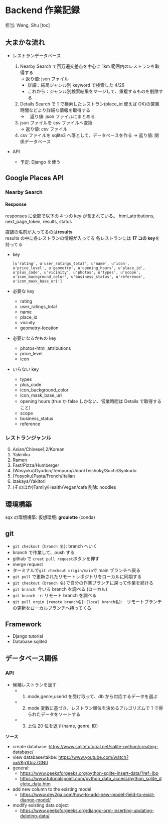 # Backend 作業記録

担当: Wang, Shu
[toc]

## 大まかな流れ

- レストランデータベース

  1. Nearby Search で百万遍交差点を中心に 1km 範囲内のレストランを取得する  
     → 返り値: json ファイル
     - 詳細：結局ジャンル別 keyword で検索した 4/26
     - これから：ジャンル別検索結果をマージして、重複するものを削除する
  2. Details Search で 1 で検索したレストラン(place_id 使えば OK)の営業時間などより詳細な情報を取得する  
     → 　返り値: json ファイルにまとめる
  3. json ファイルを csv ファイルへ変換  
     → 返り値: csv ファイル
  4. csv ファイルを sqlite3 へ落として、データベースを作る
     → 返り値: 関係データベース

- API
  - 予定: Django を使う

## Google Places API

### Nearby Search

#### Response

responses に全部で以下の 4 つの key が含まれている。
html_attributions, next_page_token, results, status

店舗の名前が入ってるのは**results**  
results の中に各レストランの情報が入ってる
各レストランには **17 コの key**を持ってる

- key

  ```
  [u'rating', u'user_ratings_total', u'name', u'icon', u'price_level', u'geometry', u'opening_hours', u'place_id', u'plus_code', u'vicinity', u'photos', u'types', u'scope', u'icon_background_color', u'business_status', u'reference', u'icon_mask_base_uri']
  ```

- 必要な key

  - rating
  - user_ratings_total
  - name
  - place_id
  - vicinity
  - geometry-location

- 必要になるかもの key

  - photos-html_attributions
  - price_level
  - icon

- いらない key
  - types
  - plus_code
  - icon_background_color
  - icon_mask_base_uri
  - opening hours
    (true か false しかない、営業時間は Details で取得すること)
  - scope
  - business_status
  - reference

### レストランジャンル

0. Asian/Chinese1,2/Korean
1. Yakiniku
2. Ramen
3. Fast/Pizza/Humberger
4. (Wasyoku)Gyudon/Tempura/Udon/Teishoky/Suchi/Syokudo
5. (Yosyoku)Pasta/French/Italian
6. Izakaya/Yakitori
7. (そのほか)Family/Health/Vegan/cafe
   削除: noodles

## 環境構築

sqx の環境構築:
仮想環境: **groulette** (conda)

## git

- `git checkout {branch 名}`: branch へいく
- branch で作業して、push する
- github で `creat pull request`ボタンを押す
- merge request
- ターミナルで`git checkout origin/main`で main ブランチへ戻る
- `git pull` で更新されたリモートレポジトリをローカルに同期する
- `git checkout {branch 名}`で自分の作業ブランチに戻って作業を続ける
- `git branch`: 今いる branch を調べる (ローカル)
- `git branch -r`: リモート branch を調べる
- `git pull orgin {remote branch名}:{local branch名}`:　リモートブランチの更新をローカルブランチへ持ってくる

## Framework

- Django tutorial
- Database sqlite3

## データベース関係

### API

- 候補レストランを返す
  - 1. mode,genre,userid を受け取って、db から対応するデータを選ぶ
  - 2. mode 変数に基づき、レストラン順位を決めるアルゴリズムで 1 で得られたデータをソートする
  - 3. 上位 20 位を返す(name, genre, ID)

**ソース**

- create database: <https://www.sqlitetutorial.net/sqlite-python/creating-database/>
- view database/takbe: <https://www.youtube.com/watch?v=VKg1Dnz7GN0>
- general:
  - <https://www.geeksforgeeks.org/python-sqlite-insert-data/?ref=lbp>
  - <https://www.tutorialspoint.com/python_data_access/python_sqlite_delete_data.htm>
- add new column to the existing model
  - <https://www.dev2qa.com/how-to-add-new-model-field-to-exist-django-model/>
- modify existing data object
  - <https://www.geeksforgeeks.org/django-orm-inserting-updating-deleting-data/>
